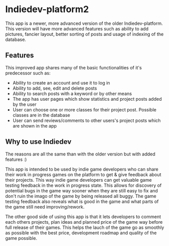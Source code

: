 # Indiedev-platform2

This app is a newer, more advanced version of the older Indiedev-platform. This version will have more advanced features such as ability to add pictures, fancier layout, better sorting of posts and usage of indexing of the database.


## Features
This improved app shares many of the basic functionalities of it's predecessor such as:
* Ability to create an account and use it to log in
* Ability to add, see, edit and delete posts
* Ability to search posts with a keyword or by other means
* The app has user pages which show statistics and project posts added by the user
* User can choose one or more classes for their project post. Possible classes are in the database
* User can send reviews/comments to other users's project posts which are shown in the app

## Why to use Indiedev
The reasons are all the same than with the older version but with added features :)

This app is intended to be used by indie game developers who can share their work in progress games on the platform to get & give feedback about their projects. This way indie game developers can get valuable game testing feedback in the work in progress state. This allows for discovery of potential bugs in the game way sooner when they are still easy to fix and don't ruin the imago of the game by being released all buggy. The game testing feedback also reveals what is good in the game and what parts of the game still need improving/rework.

The other good side of using this app is that it lets developers to comment each others projects, plan ideas and planned price of the game way before full release of their games. This helps the lauch of the game go as smoothly as possible with the best price, development roadmap and quality of the game possible.
